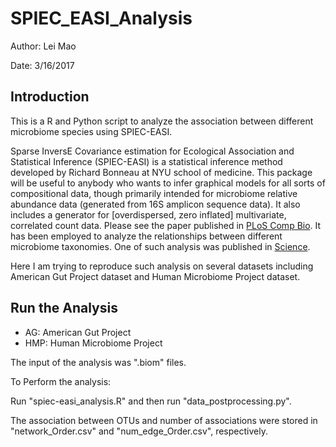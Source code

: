 # SPIEC_EASI_Analysis

Author: Lei Mao

Date: 3/16/2017

## Introduction

This is a R and Python script to analyze the association between different microbiome species using SPIEC-EASI.

Sparse InversE Covariance estimation for Ecological Association and Statistical Inference (SPIEC-EASI) is a statistical inference method developed by Richard Bonneau at NYU school of medicine. This package will be useful to anybody who wants to infer graphical models for all sorts of compositional data, though primarily intended for microbiome relative abundance data (generated from 16S amplicon sequence data). It also includes a generator for [overdispersed, zero inflated] multivariate, correlated count data. Please see the paper published in [PLoS Comp Bio](http://journals.plos.org/ploscompbiol/article?id=10.1371/journal.pcbi.1004226). It has been employed to analyze the relationships between different microbiome taxonomies. One of such analysis was published in [Science](http://science.sciencemag.org/content/early/2016/04/13/science.aaf3229).

Here I am trying to reproduce such analysis on several datasets including American Gut Project dataset and Human Microbiome Project dataset.

## Run the Analysis

* AG: American Gut Project
* HMP: Human Microbiome Project

The input of the analysis was ".biom" files.

To Perform the analysis:

Run "spiec-easi_analysis.R" and then run "data_postprocessing.py".

The association between OTUs and number of associations were stored in "network_Order.csv" and "num_edge_Order.csv", respectively.
